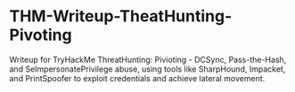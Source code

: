 # THM-Writeup-TheatHunting-Pivoting
Writeup for TryHackMe ThreatHunting: Pivioting -  DCSync, Pass-the-Hash, and SeImpersonatePrivilege abuse, using tools like SharpHound, Impacket, and PrintSpoofer to exploit credentials and achieve lateral movement.
